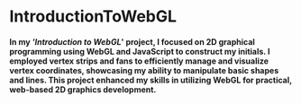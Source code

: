 # IntroductionToWebGL

<h4>
  In my <i>'Introduction to WebGL</i>' project, I focused on 2D graphical programming using WebGL and JavaScript to construct my initials. I employed vertex strips and fans to efficiently manage and visualize vertex coordinates, showcasing my ability to manipulate basic shapes and lines. This project enhanced my skills in utilizing WebGL for practical, web-based 2D graphics development.
</h4>
